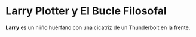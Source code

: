 # Larry Plotter y El Bucle Filosofal

**Larry** es un niiño huérfano con una cicatriz de un Thunderbolt en la frente.

